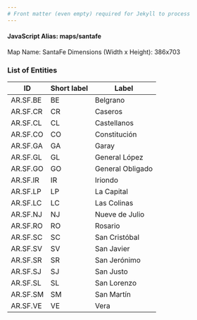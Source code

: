 ```yaml
---
# Front matter (even empty) required for Jekyll to process
---
```


#### JavaScript Alias: maps/santafe

Map Name: SantaFe
Dimensions (Width x Height): 386x703

### List of Entities

ID  | Short label | Label
---|---|---|
AR.SF.BE  | BE          | Belgrano            
AR.SF.CR  | CR          | Caseros             
AR.SF.CL  | CL          | Castellanos         
AR.SF.CO  | CO          | Constitución        
AR.SF.GA  | GA          | Garay               
AR.SF.GL  | GL          | General López       
AR.SF.GO  | GO          | General Obligado    
AR.SF.IR  | IR          | Iriondo             
AR.SF.LP  | LP          | La Capital          
AR.SF.LC  | LC          | Las Colinas         
AR.SF.NJ  | NJ          | Nueve de Julio      
AR.SF.RO  | RO          | Rosario             
AR.SF.SC  | SC          | San Cristóbal       
AR.SF.SV  | SV          | San Javier          
AR.SF.SR  | SR          | San Jerónimo        
AR.SF.SJ  | SJ          | San Justo           
AR.SF.SL  | SL          | San Lorenzo         
AR.SF.SM  | SM          | San Martín          
AR.SF.VE  | VE          | Vera                
